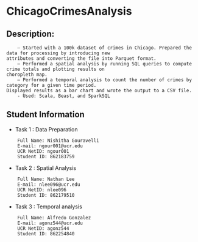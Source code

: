 # ChicagoCrimesAnalysis

## Description: 
```
    — Started with a 100k dataset of crimes in Chicago. Prepared the data for processing by introducing new
attributes and converting the file into Parquet format.
    — Performed a spatial analysis by running SQL queries to compute crime totals and plotting results on
choropleth map.
    — Performed a temporal analysis to count the number of crimes by category for a given time period.
Displayed results as a bar chart and wrote the output to a CSV file.
    - Used: Scala, Beast, and SparkSQL
```

## Student Information
* Task 1 : Data Preparation
```text
    Full Name: Nishitha Gouravelli
    E-mail: ngour001@ucr.edu
    UCR NetID: ngour001
    Student ID: 862183759
```

* Task 2 : Spatial Analysis
```text
    Full Name: Nathan Lee
    E-mail: nlee096@ucr.edu
    UCR NetID: nlee096
    Student ID: 862179510
```

* Task 3 : Temporal analysis
```text
    Full Name: Alfredo Gonzalez
    E-mail: agonz544@ucr.edu
    UCR NetID: agonz544
    Student ID: 862254840
```

